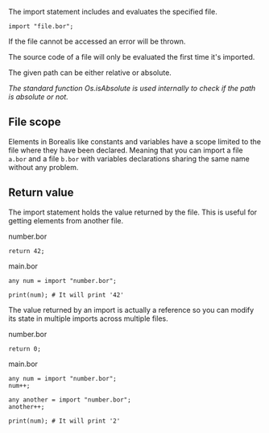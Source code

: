 The import statement includes and evaluates the specified file.

```borealis
import "file.bor";
```

If the file cannot be accessed an error will be thrown.

The source code of a file will only be evaluated the first time it's imported.

The given path can be either relative or absolute.

_The standard function Os.isAbsolute is used internally to check if the path is absolute or not._

## File scope

Elements in Borealis like constants and variables have a scope limited to the file where they have been declared. Meaning that you can import a file `a.bor` and a file `b.bor` with variables declarations sharing the same name without any problem.

## Return value

The import statement holds the value returned by the file. This is useful for getting elements from another file.

number.bor
```borealis
return 42;
```

main.bor
```
any num = import "number.bor";

print(num); # It will print '42'
```

The value returned by an import is actually a reference so you can modify its state in multiple imports across multiple files.

number.bor
```borealis
return 0;
```

main.bor
```borealis
any num = import "number.bor";
num++;

any another = import "number.bor";
another++;

print(num); # It will print '2'
```
